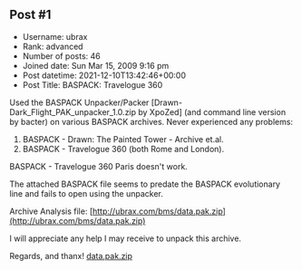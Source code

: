 ## Post #1
- Username: ubrax
- Rank: advanced
- Number of posts: 46
- Joined date: Sun Mar 15, 2009 9:16 pm
- Post datetime: 2021-12-10T13:42:46+00:00
- Post Title: BASPACK: Travelogue 360

Used the BASPACK Unpacker/Packer [Drawn-Dark_Flight_PAK_unpacker_1.0.zip by XpoZed] (and command line version by bacter) on various BASPACK archives. Never experienced any problems:
1. BASPACK - Drawn: The Painted Tower - Archive et.al.
2. BASPACK - Travelogue 360 (both Rome and London).

BASPACK - Travelogue 360 Paris doesn't work.

The attached BASPACK file seems to predate the BASPACK evolutionary line and fails to open using the unpacker.

Archive Analysis file: [http://ubrax.com/bms/data.pak.zip](http://ubrax.com/bms/data.pak.zip)

I will appreciate any help I may receive to unpack this archive.

Regards, and thanx!
[data.pak.zip](https://xentaxbackup.github.io/file/21363_data.pak.zip)
